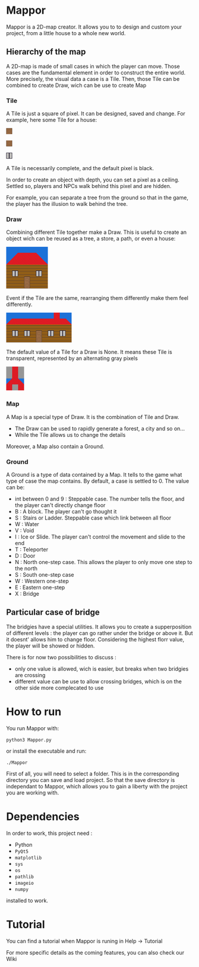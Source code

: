 # Mappor

Mappor is a 2D-map creator. It allows you to to design and custom your project, from a little house to a whole new world.

## Hierarchy of the map

A 2D-map is made of small cases in which the player can move. Those cases are the fundamental element in order to construct the entire world.
More precisely, the visual data a case is a Tile. Then, those Tile can be combined to create Draw, wich can be use to create Map

### Tile

A Tile is just a square of pixel. It can be designed, saved and change. For example, here some Tile for a house:

![Door1](./.img/Door_Top.png)

![Door2](./.img/Door_Bottom.png)

![Window](./.img/Window.png)

A Tile is necessarily complete, and the default pixel is black.

In order to create an object with depth, you can set a pixel as a ceiling. Settled so, players and NPCs walk behind this pixel and are hidden.

For example, you can separate a tree from the ground so that in the game, the player has the illusion to walk behind the tree.

### Draw

Combining different Tile together make a Draw. This is useful to create an object wich can be reused as a tree, a store, a path, or even a house:

![House](./.img/House.png)

Event if the Tile are the same, rearranging them differently make them feel differently.

![house](./.img/house.png)

The default value of a Tile for a Draw is None. It means these Tile is transparent, represented by an alternating gray pixels

![bg](./.img/bg.png)

### Map

A Map is a special type of Draw. It is the combination of Tile and Draw.
- The Draw can be used to rapidly generate a forest, a city and so on...
- While the Tile allows us to change the details

Moreover, a Map also contain a Ground.

### Ground

A Ground is a type of data contained by a Map. It tells to the game what type of case the map contains. By default, a case is settled to 0. The value can be:
- int between 0 and 9 : Steppable case. The number tells the floor, and the player can't directly change floor
- B : A block. The player can't go thought it
- S : Stairs or Ladder. Steppable case which link between all floor
- W : Water
- V : Void
- I : Ice or Slide. The player can't control the movement and slide to the end
- T : Teleporter
- D : Door
- N : North one-step case. This allows the player to only move one step to the north
- S : South one-step case
- W : Western one-step
- E : Eastern one-step
- X : Bridge

## Particular case of bridge
The bridgies have a special utilities. It allows you to create a supperposition of different levels : the player can go rather under the bridge or above it. But it doesnt' allows him to change floor. Considering the highest florr value, the player will be showed or hidden.

There is for now two possibilities to discuss :
- only one value is allowed, wich is easier, but breaks when two bridgies are crossing
- different value can be use to allow crossing bridges, which is on the other side more complecated to use

# How to run

You run Mappor with:

```
python3 Mappor.py
```

or install the executable and run:

```
./Mappor
```

First of all, you will need to select a folder. This is in the corresponding directory you can save and load project. So that the save directory is independant to Mappor, which allows you to gain a liberty with the project you are working with.

# Dependencies

In order to work, this project need :
- Python
- ```PyQt5```
- ```matplotlib```
- ```sys```
- ```os```
- ```pathlib```
- ```imageio```
- ```numpy```

installed to work.

# Tutorial

You can find a tutorial when Mappor is runing in Help -> Tutorial

For more specific details as the coming features, you can also check our Wiki

